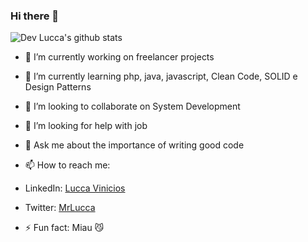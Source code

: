 ### Hi there 👋
![ Dev Lucca's github stats](https://github-readme-stats.vercel.app/api?username=mrlucca&show_icons=true&theme=radical)


- 🔭 I’m currently working on freelancer projects
- 🌱 I’m currently learning php, java, javascript, Clean Code, SOLID e Design Patterns
- 👯 I’m looking to collaborate on System Development
- 🤔 I’m looking for help with job
- 💬 Ask me about the importance of writing good code 
- 📫 How to reach me: 
- LinkedIn: <a href = "https://www.linkedin.com/in/lucca-vinicios-7884291b3/">Lucca Vinicios</a>
- Twitter: <a href = "https://twitter.com/MrFate42?s=08">MrLucca</a>

- ⚡ Fun fact: Miau 😼

